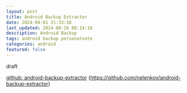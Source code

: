 ```yaml
---
layout: post
title: Android Backup Extractor
date: 2024-08-01 21:33:10
last_updated: 2024-08-16 08:14:10
description: Android Backup
tags: android backup personalnote
categories: android
featured: false
---
```


draft 

[github: android-backup-extractor]: https://github.com/nelenkov/android-backup-extractor "https://github.com/nelenkov/android-backup-extractor"
[github: android-backup-extractor]
(https://github.com/nelenkov/android-backup-extractor)
